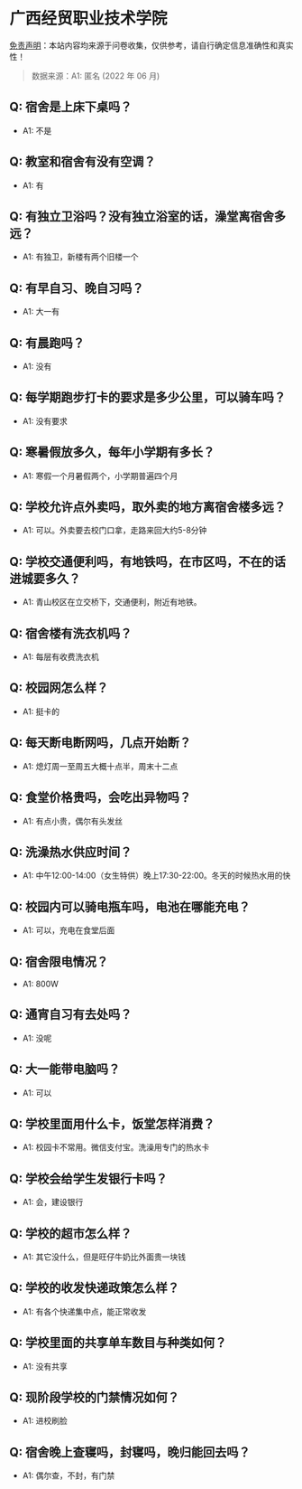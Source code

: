 # 广西经贸职业技术学院

[免责声明](https://colleges.chat/#_3)：本站内容均来源于问卷收集，仅供参考，请自行确定信息准确性和真实性！

> 数据来源：A1: 匿名 (2022 年 06 月)

## Q: 宿舍是上床下桌吗？

- A1: 不是

## Q: 教室和宿舍有没有空调？

- A1: 有

## Q: 有独立卫浴吗？没有独立浴室的话，澡堂离宿舍多远？

- A1: 有独卫，新楼有两个旧楼一个

## Q: 有早自习、晚自习吗？

- A1: 大一有

## Q: 有晨跑吗？

- A1: 没有

## Q: 每学期跑步打卡的要求是多少公里，可以骑车吗？

- A1: 没有要求

## Q: 寒暑假放多久，每年小学期有多长？

- A1: 寒假一个月暑假两个，小学期普遍四个月

## Q: 学校允许点外卖吗，取外卖的地方离宿舍楼多远？

- A1: 可以。外卖要去校门口拿，走路来回大约5-8分钟

## Q: 学校交通便利吗，有地铁吗，在市区吗，不在的话进城要多久？

- A1: 青山校区在立交桥下，交通便利，附近有地铁。

## Q: 宿舍楼有洗衣机吗？

- A1: 每层有收费洗衣机

## Q: 校园网怎么样？

- A1: 挺卡的

## Q: 每天断电断网吗，几点开始断？

- A1: 熄灯周一至周五大概十点半，周末十二点

## Q: 食堂价格贵吗，会吃出异物吗？

- A1: 有点小贵，偶尔有头发丝

## Q: 洗澡热水供应时间？

- A1: 中午12:00-14:00（女生特供）晚上17:30-22:00。冬天的时候热水用的快

## Q: 校园内可以骑电瓶车吗，电池在哪能充电？

- A1: 可以，充电在食堂后面

## Q: 宿舍限电情况？

- A1: 800W

## Q: 通宵自习有去处吗？

- A1: 没呢

## Q: 大一能带电脑吗？

- A1: 可以

## Q: 学校里面用什么卡，饭堂怎样消费？

- A1: 校园卡不常用。微信支付宝。洗澡用专门的热水卡

## Q: 学校会给学生发银行卡吗？

- A1: 会，建设银行

## Q: 学校的超市怎么样？

- A1: 其它没什么，但是旺仔牛奶比外面贵一块钱

## Q: 学校的收发快递政策怎么样？

- A1: 有各个快递集中点，能正常收发

## Q: 学校里面的共享单车数目与种类如何？

- A1: 没有共享

## Q: 现阶段学校的门禁情况如何？

- A1: 进校刷脸

## Q: 宿舍晚上查寝吗，封寝吗，晚归能回去吗？

- A1: 偶尔查，不封，有门禁

